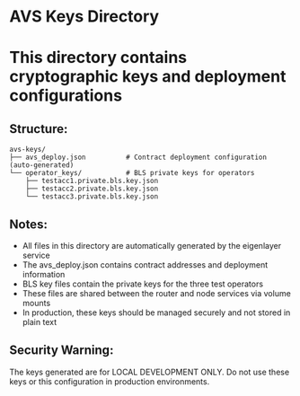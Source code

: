 # AVS Keys Directory
# This directory contains cryptographic keys and deployment configurations

## Structure:
```
avs-keys/
├── avs_deploy.json          # Contract deployment configuration (auto-generated)
└── operator_keys/           # BLS private keys for operators
    ├── testacc1.private.bls.key.json
    ├── testacc2.private.bls.key.json
    └── testacc3.private.bls.key.json
```

## Notes:
- All files in this directory are automatically generated by the eigenlayer service
- The avs_deploy.json contains contract addresses and deployment information
- BLS key files contain the private keys for the three test operators
- These files are shared between the router and node services via volume mounts
- In production, these keys should be managed securely and not stored in plain text

## Security Warning:
The keys generated are for LOCAL DEVELOPMENT ONLY. Do not use these keys or
this configuration in production environments.